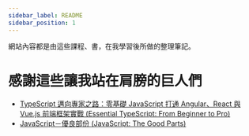 ```yaml
---
sidebar_label: README
sidebar_position: 1
---
```


網站內容都是由這些課程、書，在我學習後所做的整理筆記。
# 感謝這些讓我站在肩膀的巨人們
- [TypeScript 邁向專家之路：零基礎 JavaScript 打通 Angular、React 與 Vue.js 前端框架實戰 (Essential TypeScript: From Beginner to Pro)](https://www.tenlong.com.tw/products/9789863126904)
- [JavaScript－優良部份 (JavaScript: The Good Parts)](https://www.tenlong.com.tw/products/9789866840272)